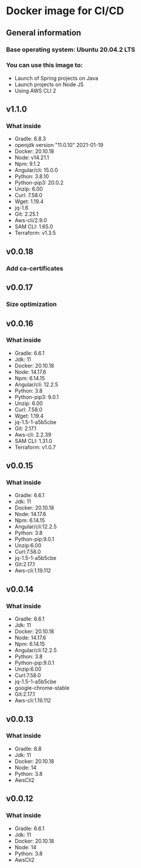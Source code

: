 # Docker image for CI/CD

## General information
### Base operating system: Ubuntu 20.04.2 LTS

### You can use this image to:
- Launch of Spring projects on Java
- Launch projects on Node JS
- Using AWS CLI 2

## v1.1.0

### What inside

- Gradle: 6.8.3
- openjdk version "11.0.10" 2021-01-19
- Docker: 20.10.18
- Node: v14.21.1
- Npm: 9.1.2
- Angular/cli: 15.0.0
- Python: 3.8.10
- Python-pip3: 20.0.2
- Unzip: 6.00
- Curl: 7.58.0
- Wget: 1.19.4
- jq-1.6
- Git: 2.25.1
- Aws-cli/2.9.0
- SAM CLI: 1.65.0
- Terraform: v1.3.5

## v0.0.18

### Add ca-certificates

## v0.0.17

### Size optimization

## v0.0.16

### What inside

- Gradle: 6.6.1
- Jdk: 11
- Docker: 20.10.18
- Node: 14.17.6
- Npm: 6.14.15
- Angular/cli: 12.2.5
- Python: 3.8
- Python-pip3: 9.0.1
- Unzip: 6.00
- Curl: 7.58.0
- Wget: 1.19.4
- jq-1.5-1-a5b5cbe
- Git: 2.17.1
- Aws-cli: 2.2.39
- SAM CLI: 1.31.0
- Terraform: v1.0.7

## v0.0.15

### What inside

- Gradle: 6.6.1
- Jdk: 11
- Docker: 20.10.18
- Node: 14.17.6
- Npm: 6.14.15
- Angular/cli:12.2.5
- Python: 3.8
- Python-pip:9.0.1
- Unzip:6.00
- Curl:7.58.0
- jq-1.5-1-a5b5cbe
- Git:2.17.1
- Aws-cli:1.19.112

## v0.0.14

### What inside

- Gradle: 6.6.1
- Jdk: 11
- Docker: 20.10.18
- Node: 14.17.6
- Npm: 6.14.15
- Angular/cli:12.2.5
- Python: 3.8
- Python-pip:9.0.1
- Unzip:6.00
- Curl:7.58.0
- jq-1.5-1-a5b5cbe
- google-chrome-stable
- Git:2.17.1
- Aws-cli:1.19.112

## v0.0.13

### What inside

- Gradle: 6.8
- Jdk: 11
- Docker: 20.10.18
- Node: 14
- Python: 3.8
- AwsCli2

## v0.0.12

### What inside

- Gradle: 6.6.1
- Jdk: 11
- Docker: 20.10.18
- Node: 14
- Python: 3.8
- AwsCli2


